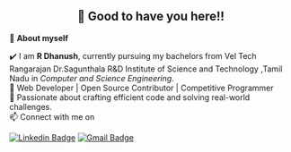 <!-- README FILE CODE -->



<!-- WAKING HAND WITH GOOD TO HAVE YOU TEXT-->
<h2 align=center>👋 Good to have you here!!</h2>


<!--ABOUT ME CODE-->
🌱 **About myself**<br>

✔️ I am **R Dhanush**, currently pursuing my bachelors from Vel Tech Rangarajan Dr.Sagunthala R&D Institute of Science and Technology ,Tamil Nadu in *Computer and Science Engineering*. <br>
🚀 Web Developer | Open Source Contributor | Competitive Programmer<br>
🌟 Passionate about crafting efficient code and solving real-world challenges.<br>
📫 Connect with me on<br>
<!-- SOCAIL MEDIA HANDLES -->
[![Linkedin Badge](https://img.shields.io/badge/-Dhanush-blue?style=flat-square&logo=Linkedin&logoColor=white&link=https://www.linkedin.com/in/rd31/)](https://www.linkedin.com/in/rd31/)
[![Gmail Badge](https://img.shields.io/badge/-ragoordhanush@gmail.com-c14438?style=flat-square&logo=Gmail&logoColor=white&link=mailto:ragoordhanush@gmail.com)](mailto:ragoordhanush@gmail.com)


